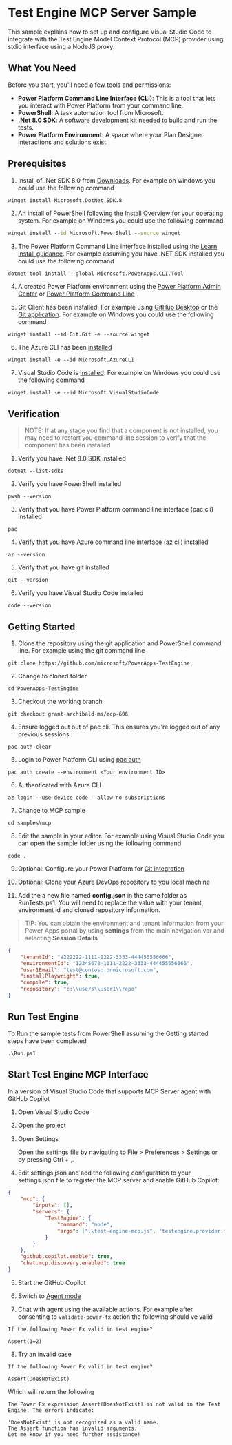 # Test Engine MCP Server Sample

This sample explains how to set up and configure Visual Studio Code to integrate with the Test Engine Model Context Protocol (MCP) provider using stdio interface using a NodeJS proxy.

## What You Need

Before you start, you'll need a few tools and permissions:
- **Power Platform Command Line Interface (CLI)**: This is a tool that lets you interact with Power Platform from your command line.
- **PowerShell**: A task automation tool from Microsoft.
- **.Net 8.0 SDK**: A software development kit needed to build and run the tests.
- **Power Platform Environment**: A space where your Plan Designer interactions and solutions exist.

## Prerequisites

1. Install of .Net SDK 8.0 from [Downloads](https://dotnet.microsoft.com/download/dotnet/8.0). For example on windows you could use the following command

```cmd
winget install Microsoft.DotNet.SDK.8
```

2. An install of PowerShell following the [Install Overview](https://learn.microsoft.com/powershell/scripting/install/installing-powershell) for your operating system. For example on Windows you could use the following command

```cmd
winget install --id Microsoft.PowerShell --source winget
```

3. The Power Platform Command Line interface installed using the [Learn install guidance](https://learn.microsoft.com/power-platform/developer/cli/introduction?tabs=windows#install-microsoft-power-platform-cli). For example assuming you have .NET SDK installed you could use the following command

```pwsh
dotnet tool install --global Microsoft.PowerApps.CLI.Tool
```

4. A created Power Platform environment using the [Power Platform Admin Center](https://learn.microsoft.com/power-platform/admin/create-environment) or [Power Platform Command Line](https://learn.microsoft.com/power-platform/developer/cli/reference/admin#pac-admin-create)

5. Git Client has been installed. For example using [GitHub Desktop](https://desktop.github.com/download/) or the [Git application](https://git-scm.com/book/en/v2/Getting-Started-Installing-Git). For example on Windows you could use the following command

```pwsh
winget install --id Git.Git -e --source winget
```

6. The Azure CLI has been [installed](https://learn.microsoft.com/cli/azure/install-azure-cli)

```pwsh
winget install -e --id Microsoft.AzureCLI
```

7. Visual Studio Code is [installed](https://code.visualstudio.com/docs/setup/setup-overview). For example on Windows you could use the following command

```pwsh
winget install -e --id Microsoft.VisualStudioCode
```

## Verification

  > NOTE: If at any stage you find that a component is not installed, you may need to restart you command line session to verify that the component has been installed 

1. Verify you have .Net 8.0 SDK installed

```pwsh
dotnet --list-sdks
```

2. Verify you have PowerShell installed

```pwsh
pwsh --version
```

3. Verify that you have Power Platform command line interface (pac cli) installed

```pwsh
pac
```

4. Verify that you have Azure command line interface (az cli) installed

```pwsh
az --version
```

5. Verify that you have git installed

```pwsh
git --version
```

6. Verify you have Visual Studio Code installed

```pwsh
code --version
```

## Getting Started

1. Clone the repository using the git application and PowerShell command line. For example using the git command line

```pwsh
git clone https://github.com/microsoft/PowerApps-TestEngine
```

2. Change to cloned folder

```pwsh
cd PowerApps-TestEngine
```

3. Checkout the working branch

```pwsh
git checkout grant-archibald-ms/mcp-606
```

4. Ensure logged out out of pac cli. This ensures you're logged out of any previous sessions.

```pwsh
pac auth clear
```

5. Login to Power Platform CLI using [pac auth](https://learn.microsoft.com/power-platform/developer/cli/reference/auth#pac-auth-create)

```pwsh
pac auth create --environment <Your environment ID>
```

6. Authenticated with Azure CLI

```pwsh
az login --use-device-code --allow-no-subscriptions
```

7. Change to MCP sample

```pwsh
cd samples\mcp
```

8. Edit the sample in your editor. For example using Visual Studio Code you can open the sample folder using the following command

```pwsh
code .
```

9. Optional: Configure your Power Platform for [Git integration](https://learn.microsoft.com/en-us/power-platform/alm/git-integration/overview)

10. Optional: Clone your Azure DevOps repository to you local machine 

11. Add the a new file named **config.json** in the same folder as RunTests.ps1. You will need to replace the value with your tenant, environment id and cloned repository information. 

  > TIP: You can obtain the environment and tenant information from your Power Apps portal by using **settings** from the main navigation var and selecting **Session Details** 

```json
{
    "tenantId": "a222222-1111-2222-3333-444455556666",
    "environmentId": "12345678-1111-2222-3333-444455556666",
    "user1Email": "test@contoso.onmicrosoft.com",
    "installPlaywright": true,
    "compile": true,
    "repository": "c:\\users\\user1\\repo"
}
```

## Run Test Engine

To Run the sample tests from PowerShell assuming the Getting started steps have been completed

```pwsh
.\Run.ps1
```

## Start Test Engine MCP Interface

In a version of Visual Studio Code that supports MCP Server agent with GitHub Copilot

1. Open Visual Studio Code

2. Open the project

3. Open Settings

   Open the settings file by navigating to File > Preferences > Settings or by pressing Ctrl + ,.

4. Edit settings.json and add the following configuration to your settings.json file to register the MCP server and enable GitHub Copilot:

```json
{
    "mcp": {
        "inputs": [],
        "servers": {
            "TestEngine": {
                "command": "node",
                "args": [".\test-engine-mcp.js", "testengine.provider.mcp.dll"],
            }
        }
    },
    "github.copilot.enable": true,
    "chat.mcp.discovery.enabled": true
}
```

5. Start the GitHub Copilot

6. Switch to [Agent mode](https://code.visualstudio.com/docs/copilot/chat/chat-agent-mode)

7. Chat with agent using the available actions. For example after consenting to `validate-power-fx` action the following should ve valid

```
If the following Power Fx valid in test engine?

Assert(1=2)
```

8. Try an invalid case 

```
If the following Power Fx valid in test engine?

Assert(DoesNotExist)
```

Which will return the following 

```
The Power Fx expression Assert(DoesNotExist) is not valid in the Test Engine. The errors indicate:

'DoesNotExist' is not recognized as a valid name.
The Assert function has invalid arguments.
Let me know if you need further assistance!
```
